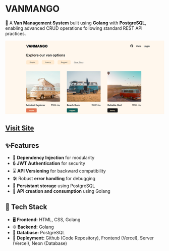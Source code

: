 # VANMANGO

🚀 A **Van Management System** built using **Golang** with **PostgreSQL**, enabling advanced CRUD operations following standard REST API practices.

![Vanmango](./assets/vanmango-landscape.png)

## [Visit Site](https://vanmango.vercel.app/)

## ✨Features

- 🔗 **Dependency Injection** for modularity
- 🔒 **JWT Authentication** for security
- ⌛ **API Versioning** for backward compatibility
- 🛠 Robust **error handling** for debugging
- 💾 **Persistant storage** using PostgreSQL
- 🤝 **API creation and consumption** using Golang

## 📌 Tech Stack

- 🖥️ **Frontend:** HTML, CSS, Golang
- 🌐 **Backend:** Golang
- 💾 **Database:** PostgreSQL
- 🚀 **Deployment:** Github (Code Repository), Frontend (Vercel), Server (Vercel), Neon (Database)
